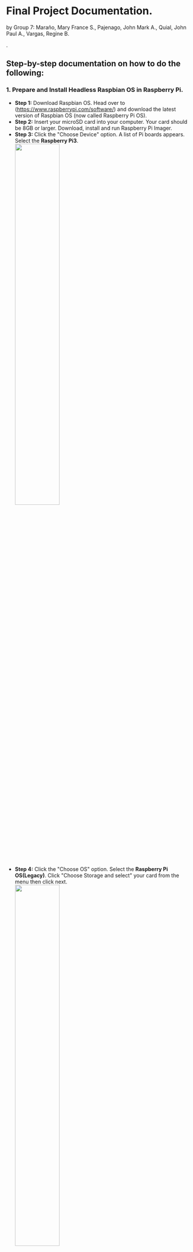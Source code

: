 # Final Project Documentation.
by Group 7: Maraño, Mary France S., Pajenago, John Mark A., Quial, John Paul A., Vargas, Regine B.  

.    
##  Step-by-step documentation on how to do the following:
### 1. Prepare and Install Headless Raspbian OS in Raspberry Pi.
* **Step 1:** Download Raspbian OS. Head over to (https://www.raspberrypi.com/software/) and download the latest version of Raspbian OS (now called Raspberry Pi OS).
* **Step 2:** Insert your microSD card into your computer. Your card should be 8GB or larger. Download, install and run Raspberry Pi Imager.
* **Step 3:** Click the "Choose Device" option. A list of Pi boards appears. Select the **Raspberry Pi3**.  
  <img src= "https://github.com/ginevargas/info_assurance/assets/145625291/3c3a750a-215c-4c0c-a7bd-6ba4a6f0d9d0" width="50%">  
* **Step 4:** Click the "Choose OS" option. Select the **Raspberry Pi OS(Legacy)**. Click "Choose Storage and select" your card from the menu then click next.  
  <img src= "https://github.com/ginevargas/info_assurance/assets/145625291/f5c52413-9d13-46ff-8759-16b3d67ffb6b" width="50%">  
* **Step 5:** Click Edit Settings from the pop-up.    
  <img src= "https://github.com/ginevargas/info_assurance/assets/145625291/33b4611c-bc11-43bf-9a02-7c6bfefd7c81" width="50%">
* **Step 6:** Fill in all the fields on the General tab: hostname, username / password, wireless LAN (if you plan to use Wi-Fi, and locale settings.  
  <img src= "https://github.com/ginevargas/info_assurance/assets/145625291/ecc2dc77-3176-49a8-a671-a299cdb0e1e3" width="50%">
* **Step 7:** On the Services tab, toggle enable SSH to on and select "Use password authentication."  Then click Save.
  <img src= "https://github.com/ginevargas/info_assurance/assets/145625291/a8d37048-27f3-48d7-9d1d-1c85f4621a91" width="50%">
* **Step 8:** Click Yes to apply OS customization settings. Click Yes to confirm that you want to write to your microSD card.  
  <img src= "https://github.com/ginevargas/info_assurance/assets/145625291/3aa541aa-63ef-4e83-852d-9c23bc01294d" width="50%">  
* **Step 5:** The system will now take a few minutes to download the OS and write it to your card.
  <img src= "https://github.com/ginevargas/info_assurance/assets/145625291/610e68f1-5fdd-43b9-89a4-3772b23b7881" width="50%">  
  It will look like this if the verifying and writing is done.  
  <img src= "https://github.com/ginevargas/info_assurance/assets/145625291/4e2fcc9d-d763-4a92-97e2-b28dd0ecddcb" width="50%">
### 2. Connecting to Raspberry Pi via SSH using the terminal.
* **Step 1:** Find Raspberry Pi IP Address. Use a network scanning tool or check your router's connected devices to find the IP address assigned to your Raspberry Pi.  
  <img src= "https://github.com/ginevargas/info_assurance/assets/145625291/25bbb021-d402-49af-963a-669f81ca1d20" width="50%">
* **Step 2:** Open the terminal on your computer. Connect to the Pi using SSH: Type the following command, replacing **<pi_ip>** with your Raspberry Pi's IP address: **ssh user@<pi_ip>**. Enter the default password (raspberry) when prompted.
  ![2](https://github.com/ginevargas/info_assurance/assets/145625291/5a7d292a-727b-4dc0-a785-e8e722934876)

* **Step 3:** Run the following command to update and upgrade package lists: **sudo apt update**, **sudo apt upgrade**
  <img src= "https://github.com/ginevargas/info_assurance/assets/145625291/4b445379-8820-4c4a-a947-e22ca93c05eb" width="70%"> 
### 3. Deploying LAMP (Linux Apache MySQL PHP) Stack in raspberry Pi.
* **Step 1:**  Install LAMP stack. Install Apache, MySQL, and PHP using the following command:  
sudo apt install apache2.   
sudo apt install mariadb-server.  
sudo mysql_secure_installation.  
sudo apt install php libapache2-mod-php php-mysql.  
sudo apt-get install php*.  
sudo apt install phpmyadmin.  
* **Step 2:** Run the **sudo apt install apache2** on your terminal.  
  <img src= "https://github.com/ginevargas/info_assurance/assets/145625291/0432b10c-1c92-4e3f-8bb2-15cb7ececa19" width="70%">.  
  If it ask "Do you want to continue?" type 'y' and enter.  
  <img src= "https://github.com/ginevargas/info_assurance/assets/145625291/e6cbbd4f-adc9-48cb-8660-689029d3a9f1" width="50%">
* **Step 3:** After installing Apache, next run the **sudo apt install mariadb-server** on your terminal.
   <img src= "https://github.com/ginevargas/info_assurance/assets/145625291/95d2066c-66af-4739-a5da-a78f2b89642c" width="50%">.  
   If it ask "Do you want to continue?" type 'y' and enter.  
   <img src= "https://github.com/ginevargas/info_assurance/assets/145625291/271a00e7-129b-4523-8735-fcaf490b6277)" width="50%">
* **Step 4:** After installing the mariadb-server, next run **sudo mysql_secure_installation** on you terminal.
  <img src= "https://github.com/ginevargas/info_assurance/assets/145625291/c76e19b4-e03e-4301-afdb-1f1cf4ebd2b9" width="70%">.  
  Enter your password for root.  
  <img src= "https://github.com/ginevargas/info_assurance/assets/145625291/4da9c8e3-7dde-45a5-943f-9c2887b99e09" width="70%">.  
  type 'y' and enter.  
  <img src= "https://github.com/ginevargas/info_assurance/assets/145625291/849148fd-e30f-467d-98ac-d472bca0ad49" width="50%">
* **Step 5:** Next, run and install **sudo apt install php libapache2-mod-php php-mysql** on your terminal.
  <img src= "https://github.com/ginevargas/info_assurance/assets/145625291/29b377b5-62f0-49e0-b42d-f70cd77de590" width="50%">
* **Step 6:** Next, the last step is to run and install **sudo apt-get install php***, **sudo apt install phpmyadmin** on you terminal.
  <img src= "https://github.com/ginevargas/info_assurance/assets/145625291/90fd215f-3722-409c-91db-3332e7384523" width="50%">
### 4. Enabling and controlling Raspberry Pi using VNC.
* **Step 1:** Installing RealVNC Server on Raspberry Pi: **sudo apt install realvnc-vnc-server**
* **Step 2:** Enabling VNC Server. Enter the command **sudo raspi-config** to your computer terminal.
* **Step 3:** Use the arrow keys to select Interfacing Options and press Enter.  
  <img src= "https://github.com/ginevargas/info_assurance/assets/145625291/f15b59fc-f6a7-493c-a9f7-adb82fc9e9e2" width="50%">
* **Step 4:**  Use the arrow keys to select VNC and press Enter.  
  <img src= "https://github.com/ginevargas/info_assurance/assets/145625291/322f4ad9-71ee-4db1-bee6-4273ee000bf7" width="50%">
* **Step 5:** You will be prompted to enable VNC Server. Select Yes and press Enter.  
  <img src= "https://github.com/ginevargas/info_assurance/assets/145625291/b29e26f5-5015-44b3-9988-7c91c2a121b5" width="50%">  
* **Step 6:** Use the arrow keys to select Ok and then Finish, to return to the terminal.  
  <img src= "https://github.com/ginevargas/info_assurance/assets/145625291/8669592b-ad60-439a-8886-b1d4343db8bd" width="50%">
* **Step 7:** Download and install RealVNC Viewer on your computer.  
  <img src= "https://github.com/ginevargas/info_assurance/assets/145625291/d291daaa-43d8-4569-92d1-06c0d593f494" width="50%">
* **Step 8:** Open VNC Viewer and enter the IP address of your Raspberry Pi. Log in with the Raspberry Pi credentials.
* **Step 9:**  Control Raspberry Pi through VNC: You can now use the VNC viewer to interact with the Raspberry Pi desktop as if you were physically connected to it. You can launch applications, configure settings, and manage your Raspberry Pi remotely.


.  
**BACHELOR OF SCIENCE IN COMPUTER SCIENCE**  
**CS 3A_CS 319_INFORMATION ASSURANCE AND SECURITY**
  
